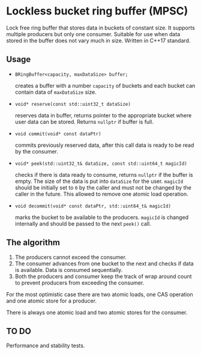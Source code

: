 # Lockless bucket ring buffer (MPSC)
Lock free ring buffer that stores data in buckets of constant size. It supports multiple producers but only one consumer. Suitable for use when data stored in the buffer does not vary much in size. Written in C++17 standard.
## Usage
- `BRingBuffer<capacity, maxDataSize> buffer;`
  
  creates a buffer with a number `capacity` of buckets and each bucket can contain data of `maxDataSize` size.
- `void* reserve(const std::uint32_t dataSize)`

  reserves data in buffer, returns pointer to the appropriate bucket where user data can be stored. Returns `nullptr` if buffer is full.
- `void commit(void* const dataPtr)`

  commits previously reserved data, after this call data is ready to be read by the consumer.
- `void* peek(std::uint32_t& dataSize, const std::uint64_t magicId)`

  checks if there is data ready to consume, returns `nullptr` if the buffer is empty. The size of the data is put into `dataSize` for the user. `magicId` should be initially set to `0` by the caller and must not be changed by the caller in the future. This allowed to remove one atomic load operation.
- `void decommit(void* const dataPtr, std::uint64_t& magicId)`

  marks the bucket to be available to the producers. `magicId` is changed internally and should be passed to the next `peek()` call.
## The algorithm
1. The producers cannot exceed the consumer.
2. The consumer advances from one bucket to the next and checks if data is available. Data is consumed sequentially.
3. Both the producers and consumer keep the track of wrap around count to prevent producers from exceeding the consumer.

For the most optimistic case there are two atomic loads, one CAS operation and one atomic store for a producer.

There is always one atomic load and two atomic stores for the consumer.
## TO DO
Performance and stability tests.
